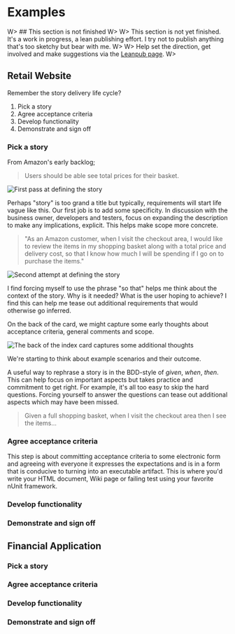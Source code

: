 # Examples

W> ## This section is not finished
W>
W> This section is not yet finished. It's a work in progress, a lean publishing effort. I try not to publish anything that's too sketchy but bear with me.
W>
W> Help set the direction, get involved and make suggestions via the [Leanpub page](https://leanpub.com/essential_acceptance_testing).
W>

## Retail Website

Remember the story delivery life cycle?

1. Pick a story
1. Agree acceptance criteria
1. Develop functionality
1. Demonstrate and sign off

### Pick a story

From Amazon's early backlog;

> Users should be able see total prices for their basket.

![First pass at defining the story](images/story_1.png)

Perhaps "story" is too grand a title but typically, requirements will start life vague like this. Our first job is to add some specificity. In discussion with the business owner, developers and testers, focus on expanding the description to make any implications, explicit. This helps make scope more concrete.

> "As an Amazon customer, when I visit the checkout area, I would like to review the items in my shopping basket along with a total price and delivery cost, so that I know how much I will be spending if I go on to purchase the items."

![Second attempt at defining the story](images/story_2.png)

I find forcing myself to use the phrase "so that" helps me think about the context of the story. Why is it needed? What is the user hoping to achieve? I find this can help me tease out additional requirements that would otherwise go inferred.

On the back of the card, we might capture some early thoughts about acceptance criteria, general comments and scope.

![The back of the index card captures some additional thoughts](images/story_3.png)

We're starting to think about example scenarios and their outcome.


A useful way to rephrase a story is in the BDD-style of _given_, _when_, _then_. This can help focus on important aspects but takes practice and commitment to get right. For example, it's all too easy to skip the hard questions. Forcing yourself to answer the questions can tease out additional aspects which may have been missed.

> Given a full shopping basket, when I visit the checkout area then I see the items...


### Agree acceptance criteria

This step is about committing acceptance criteria to some electronic form and agreeing with everyone it expresses the expectations and is in a form that is conducive to turning into an executable artifact. This is where you'd write your HTML document, Wiki page or failing test using your favorite nUnit framework.

### Develop functionality

### Demonstrate and sign off



## Financial Application

### Pick a story

### Agree acceptance criteria

### Develop functionality

### Demonstrate and sign off